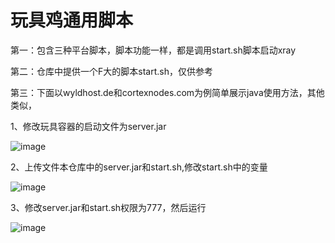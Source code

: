 # 玩具鸡通用脚本


第一：包含三种平台脚本，脚本功能一样，都是调用start.sh脚本启动xray

第二：仓库中提供一个F大的脚本start.sh，仅供参考

第三：下面以wyldhost.de和cortexnodes.com为例简单展示java使用方法，其他类似，

1、修改玩具容器的启动文件为server.jar

![image](https://github.com/dsadsadsss/dis-wanju/blob/main/png/1.PNG)

2、上传文件本仓库中的server.jar和start.sh,修改start.sh中的变量

![image](https://github.com/dsadsadsss/dis-wanju/blob/main/png/2.PNG)


3、修改server.jar和start.sh权限为777，然后运行

![image](https://github.com/dsadsadsss/dis-wanju/blob/main/png/3.PNG)
